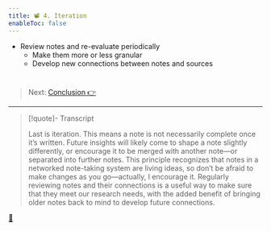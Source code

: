 ```yaml
---
title: 📽️ 4. Iteration
enableToc: false
---
```


* Review notes and re-evaluate periodically
  * Make them more or less granular
  * Develop new connections between notes and sources

# 

 > 
 > Next: [Conclusion 👉](!9%20Conclusion.md)

---

 > 
 > \[!quote\]- Transcript
 > 
 > Last is iteration. This means a note is not necessarily complete once it’s written. Future insights will likely come to shape a note slightly differently, or encourage it to be merged with another note—or separated into further notes. This principle recognizes that notes in a networked note-taking system are living ideas, so don’t be afraid to make changes as you go—actually, I encourage it. Regularly reviewing notes and their connections is a useful way to make sure that they meet our research needs, with the added benefit of bringing older notes back to mind to develop future connections.

[📖](@6d%20Principle%20of%20iteration.md)
